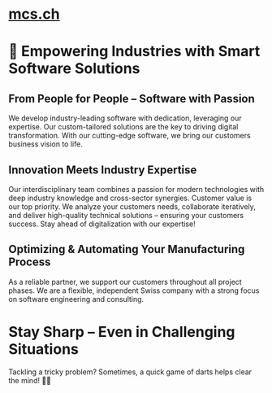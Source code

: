 # [mcs.ch](mcs.ch)

# 🚀 Empowering Industries with Smart Software Solutions

## From People for People – Software with Passion

We develop industry-leading software with dedication, leveraging our expertise. Our custom-tailored solutions are the key to driving digital transformation. With our cutting-edge software, we bring our customers business vision to life.

 ## Innovation Meets Industry Expertise

Our interdisciplinary team combines a passion for modern technologies with deep industry knowledge and cross-sector synergies. Customer value is our top priority. We analyze your customers needs, collaborate iteratively, and deliver high-quality technical solutions – ensuring your customers success. Stay ahead of digitalization with our expertise!

## Optimizing & Automating Your Manufacturing Process

As a reliable partner, we support our customers throughout all project phases. We are a flexible, independent Swiss company with a strong focus on software engineering and consulting. 

# Stay Sharp – Even in Challenging Situations

Tackling a tricky problem? Sometimes, a quick game of darts helps clear the mind! 🎯😉

<!--

**Here are some ideas to get you started:**

🙋‍♀️ A short introduction - what is your organization all about?
🌈 Contribution guidelines - how can the community get involved?
👩‍💻 Useful resources - where can the community find your docs? Is there anything else the community should know?
🍿 Fun facts - what does your team eat for breakfast?
🧙 Remember, you can do mighty things with the power of [Markdown](https://docs.github.com/github/writing-on-github/getting-started-with-writing-and-formatting-on-github/basic-writing-and-formatting-syntax)
-->
